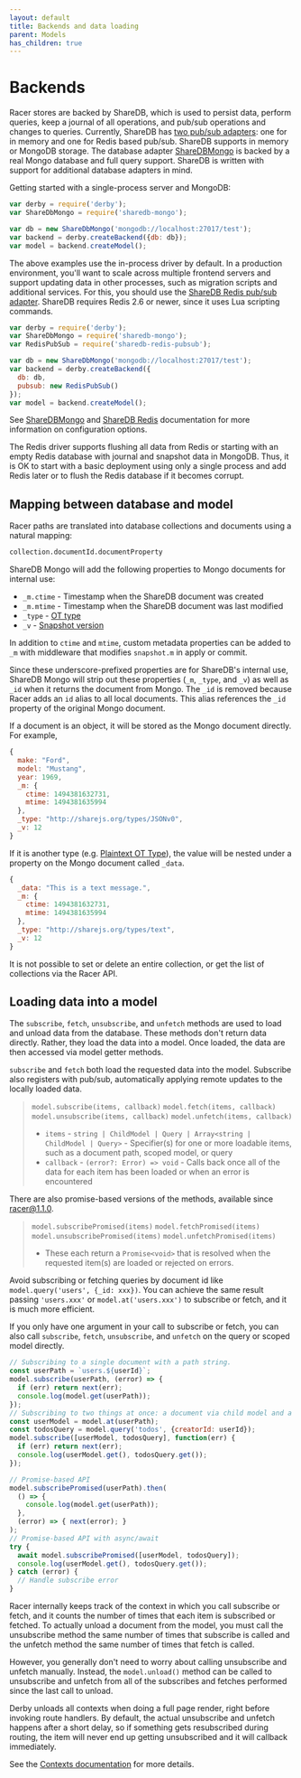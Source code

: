 ```yaml
---
layout: default
title: Backends and data loading
parent: Models
has_children: true
---
```


# Backends

Racer stores are backed by ShareDB, which is used to persist data, perform queries, keep a journal of all operations, and pub/sub operations and changes to queries. Currently, ShareDB has [two pub/sub adapters](https://share.github.io/sharedb/adapters/pub-sub): one for in memory and one for Redis based pub/sub. ShareDB supports in memory or MongoDB storage. The database adapter [ShareDBMongo](https://github.com/share/sharedb-mongo)
is backed by a real Mongo database and full query support. ShareDB is written with support for additional database adapters in mind.

Getting started with a single-process server and MongoDB:

```js
var derby = require('derby');
var ShareDbMongo = require('sharedb-mongo');

var db = new ShareDbMongo('mongodb://localhost:27017/test');
var backend = derby.createBackend({db: db});
var model = backend.createModel();
```

The above examples use the in-process driver by default. In a production environment, you'll want to scale across multiple frontend servers and support updating data in other processes, such as migration scripts and additional services. For this, you should use the [ShareDB Redis pub/sub adapter](https://github.com/share/sharedb-redis-pubsub). ShareDB requires Redis 2.6 or newer, since it uses Lua scripting commands.

```js
var derby = require('derby');
var ShareDbMongo = require('sharedb-mongo');
var RedisPubSub = require('sharedb-redis-pubsub');

var db = new ShareDbMongo('mongodb://localhost:27017/test');
var backend = derby.createBackend({
  db: db,
  pubsub: new RedisPubSub()
});
var model = backend.createModel();
```

See [ShareDBMongo](https://github.com/share/sharedb-mongo) and [ShareDB Redis](https://github.com/share/sharedb-redis-pubsub) documentation for more information on configuration options.

The Redis driver supports flushing all data from Redis or starting with an empty Redis database with journal and snapshot data in MongoDB. Thus, it is OK to start with a basic deployment using only a single process and add Redis later or to flush the Redis database if it becomes corrupt.

## Mapping between database and model

Racer paths are translated into database collections and documents using a natural mapping:

```bash
collection.documentId.documentProperty
```

ShareDB Mongo will add the following properties to Mongo documents for internal use:
* `_m.ctime` - Timestamp when the ShareDB document was created
* `_m.mtime` - Timestamp when the ShareDB document was last modified
* `_type` - [OT type](https://share.github.io/sharedb/types/)
* `_v` - [Snapshot version](https://share.github.io/sharedb/api/snapshot)

In addition to `ctime` and `mtime`, custom metadata properties can be added to `_m` with middleware that modifies `snapshot.m` in apply or commit.

Since these underscore-prefixed properties are for ShareDB's internal use, ShareDB Mongo will strip out these properties (`_m`, `_type`, and `_v`) as well as `_id` when it returns the document from Mongo. The `_id` is removed because Racer adds an `id` alias to all local documents. This alias references the `_id` property of the original Mongo document.

If a document is an object, it will be stored as the Mongo document directly. For example,

```js
{
  make: "Ford",
  model: "Mustang",
  year: 1969,
  _m: {
    ctime: 1494381632731,
    mtime: 1494381635994
  },
  _type: "http://sharejs.org/types/JSONv0",
  _v: 12
}
```

If it is another type (e.g. [Plaintext OT Type](https://github.com/ottypes/text)), the value will be nested under a property on the Mongo document called `_data`.

```js
{
  _data: "This is a text message.",
  _m: {
    ctime: 1494381632731,
    mtime: 1494381635994
  },
  _type: "http://sharejs.org/types/text",
  _v: 12
}
```

It is not possible to set or delete an entire collection, or get the list of collections via the Racer API.

## Loading data into a model

The `subscribe`, `fetch`, `unsubscribe`, and `unfetch` methods are used to load and unload data from the database. These methods don't return data directly. Rather, they load the data into a model. Once loaded, the data are then accessed via model getter methods.

`subscribe` and `fetch` both load the requested data into the model. Subscribe also registers with pub/sub, automatically applying remote updates to the locally loaded data.

> `model.subscribe(items, callback)`
> `model.fetch(items, callback)`
> `model.unsubscribe(items, callback)`
> `model.unfetch(items, callback)`
> * `items` - `string | ChildModel | Query | Array<string | ChildModel | Query>` - Specifier(s) for one or more loadable items, such as a document path, scoped model, or query
> * `callback` - `(error?: Error) => void` - Calls back once all of the data for each item has been loaded or when an error is encountered

There are also promise-based versions of the methods, available since racer@1.1.0.

> `model.subscribePromised(items)`
> `model.fetchPromised(items)`
> `model.unsubscribePromised(items)`
> `model.unfetchPromised(items)`
> * These each return a `Promise<void>` that is resolved when the requested item(s) are loaded or rejected on errors.

Avoid subscribing or fetching queries by document id like `model.query('users', {_id: xxx})`. You can achieve the same result passing `'users.xxx'` or `model.at('users.xxx')` to subscribe or fetch, and it is much more efficient.

If you only have one argument in your call to subscribe or fetch, you can also call `subscribe`, `fetch`, `unsubscribe`, and `unfetch` on the query or scoped model directly.

```js
// Subscribing to a single document with a path string.
const userPath = `users.${userId}`;
model.subscribe(userPath, (error) => {
  if (err) return next(err);
  console.log(model.get(userPath));
});
// Subscribing to two things at once: a document via child model and a query.
const userModel = model.at(userPath);
const todosQuery = model.query('todos', {creatorId: userId});
model.subscribe([userModel, todosQuery], function(err) {
  if (err) return next(err);
  console.log(userModel.get(), todosQuery.get());
});

// Promise-based API
model.subscribePromised(userPath).then(
  () => {
    console.log(model.get(userPath));
  },
  (error) => { next(error); }
);
// Promise-based API with async/await
try {
  await model.subscribePromised([userModel, todosQuery]);
  console.log(userModel.get(), todosQuery.get());
} catch (error) {
  // Handle subscribe error
}
```

Racer internally keeps track of the context in which you call subscribe or fetch, and it counts the number of times that each item is subscribed or fetched. To actually unload a document from the model, you must call the unsubscribe method the same number of times that subscribe is called and the unfetch method the same number of times that fetch is called.

However, you generally don't need to worry about calling unsubscribe and unfetch manually. Instead, the `model.unload()` method can be called to unsubscribe and unfetch from all of the subscribes and fetches performed since the last call to unload.

Derby unloads all contexts when doing a full page render, right before invoking route handlers. By default, the actual unsubscribe and unfetch happens after a short delay, so if something gets resubscribed during routing, the item will never end up getting unsubscribed and it will callback immediately.

See the [Contexts documentation](contexts) for more details.
